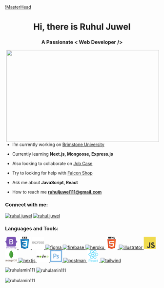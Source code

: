 [!MasterHead](https://miro.medium.com/max/1400/0*FGD6BUzzZs1VJLuY.gif)
<h1 align="center">Hi, there is Ruhul Juwel</h1>
<h3 align="center">A Passionate < Web Developer /></h3>
<img align="right" width="500" height="300" src="[[https://media1.giphy.com/media/qgQUggAC3Pfv687qPC/giphy.gif?cid=ecf05e47qc6d1ifpvvmcvo0la2miau9k81igmmfkn2mr2rgs&rid=giphy.gif&ct=g](https://cdn.dribbble.com/users/2514208/screenshots/9457622/web_developer.gif)](https://cdn.dribbble.com/users/2514208/screenshots/9457622/web_developer.gif)" alt="" />

- I’m currently working on [Brimstone University](https://github.com/ruhulamin111/brimstone-university-client)

- Currently learning **Next.js, Mongoose, Express.js**

- Also looking to collaborate on [Job Case](https://github.com/ruhulamin111/next-job-case)

- Try to looking for help with [Falcon Shop](https://github.com/ruhulamin111/Falcon-Bootstrap)

- Ask me about **JavaScript, React**

- How to reach me **ruhuljuwel111@gmail.com**

<h3 align="left">Connect with me:</h3>
<p align="left">
<a href="https://linkedin.com/in/ruhul juwel" target="blank"><img align="center" src="https://raw.githubusercontent.com/rahuldkjain/github-profile-readme-generator/master/src/images/icons/Social/linked-in-alt.svg" alt="ruhul juwel" height="30" width="40" /></a>
<a href="https://fb.com/ruhul juwel" target="blank"><img align="center" src="https://raw.githubusercontent.com/rahuldkjain/github-profile-readme-generator/master/src/images/icons/Social/facebook.svg" alt="ruhul juwel" height="30" width="40" /></a>
</p>

<h3 align="left">Languages and Tools:</h3>
<p align="left"> <a href="https://getbootstrap.com" target="_blank" rel="noreferrer"> <img src="https://raw.githubusercontent.com/devicons/devicon/master/icons/bootstrap/bootstrap-plain-wordmark.svg" alt="bootstrap" width="40" height="40"/> </a> <a href="https://www.w3schools.com/css/" target="_blank" rel="noreferrer"> <img src="https://raw.githubusercontent.com/devicons/devicon/master/icons/css3/css3-original-wordmark.svg" alt="css3" width="40" height="40"/> </a> <a href="https://expressjs.com" target="_blank" rel="noreferrer"> <img src="https://raw.githubusercontent.com/devicons/devicon/master/icons/express/express-original-wordmark.svg" alt="express" width="40" height="40"/> </a> <a href="https://www.figma.com/" target="_blank" rel="noreferrer"> <img src="https://www.vectorlogo.zone/logos/figma/figma-icon.svg" alt="figma" width="40" height="40"/> </a> <a href="https://firebase.google.com/" target="_blank" rel="noreferrer"> <img src="https://www.vectorlogo.zone/logos/firebase/firebase-icon.svg" alt="firebase" width="40" height="40"/> </a> <a href="https://heroku.com" target="_blank" rel="noreferrer"> <img src="https://www.vectorlogo.zone/logos/heroku/heroku-icon.svg" alt="heroku" width="40" height="40"/> </a> <a href="https://www.w3.org/html/" target="_blank" rel="noreferrer"> 
  <img src="https://raw.githubusercontent.com/devicons/devicon/master/icons/html5/html5-original-wordmark.svg" alt="html5" width="40" height="40"/> </a> <a href="https://www.adobe.com/in/products/illustrator.html" target="_blank" rel="noreferrer"> <img src="https://www.vectorlogo.zone/logos/adobe_illustrator/adobe_illustrator-icon.svg" alt="illustrator" width="40" height="40"/> </a> <a href="https://developer.mozilla.org/en-US/docs/Web/JavaScript" target="_blank" rel="noreferrer"> <img src="https://raw.githubusercontent.com/devicons/devicon/master/icons/javascript/javascript-original.svg" alt="javascript" width="40" height="40"/> </a> <a href="https://www.mongodb.com/" target="_blank" rel="noreferrer">
  <img src="https://raw.githubusercontent.com/devicons/devicon/master/icons/mongodb/mongodb-original-wordmark.svg" alt="mongodb" width="40" height="40"/> </a> <a href="https://nextjs.org/" target="_blank" rel="noreferrer"> <img src="https://cdn.worldvectorlogo.com/logos/nextjs-2.svg" alt="nextjs" width="40" height="40"/> </a> <a href="https://nodejs.org" target="_blank" rel="noreferrer"> <img src="https://raw.githubusercontent.com/devicons/devicon/master/icons/nodejs/nodejs-original-wordmark.svg" alt="nodejs" width="40" height="40"/> </a> <a href="https://www.photoshop.com/en" target="_blank" rel="noreferrer"> <img src="https://raw.githubusercontent.com/devicons/devicon/master/icons/photoshop/photoshop-line.svg" alt="photoshop" width="40" height="40"/> </a> <a href="https://postman.com" target="_blank" rel="noreferrer"> <img src="https://www.vectorlogo.zone/logos/getpostman/getpostman-icon.svg" alt="postman" width="40" height="40"/> </a> <a href="https://reactjs.org/" target="_blank" rel="noreferrer"> <img src="https://raw.githubusercontent.com/devicons/devicon/master/icons/react/react-original-wordmark.svg" alt="react" width="40" height="40"/> </a> <a href="https://tailwindcss.com/" target="_blank" rel="noreferrer"> <img src="https://www.vectorlogo.zone/logos/tailwindcss/tailwindcss-icon.svg" alt="tailwind" width="40" height="40"/> </a> </p>

<p>
  <img align="left" src="https://github-readme-stats.vercel.app/api/top-langs?username=ruhulamin111&show_icons=true&locale=en&layout=compact" alt="ruhulamin111" />
</p>

<p>&nbsp;<img align="center" src="https://github-readme-stats.vercel.app/api?username=ruhulamin111&show_icons=true&locale=en" alt="ruhulamin111" /></p>

<p><img align="center" src="https://github-readme-streak-stats.herokuapp.com/?user=ruhulamin111&" alt="ruhulamin111" /></p>
